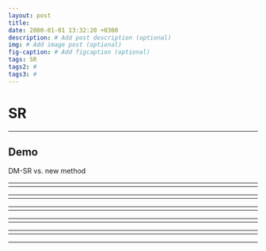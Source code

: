 ```yaml
---
layout: post
title: 
date: 2000-01-01 13:32:20 +0300
description: # Add post description (optional)
img: # Add image post (optional)
fig-caption: # Add figcaption (optional)
tags: SR
tags2: #
tags3: #
---
```




# SR


- - -
## Demo
DM-SR vs. new method


<link rel="stylesheet" href="https://cdn.knightlab.com/libs/juxtapose/latest/css/juxtapose.css">
<script src="https://cdn.knightlab.com/libs/juxtapose/latest/js/juxtapose.min.js"></script>
<div id="juxtapose" style="width: 30%; max-width: 800px; margin: auto;"></div>


<table style="width:100%; text-align:center;">
  <tr>
    <td>
      <div align="center" id="slider1" style="display:inline-block; width: 620px;"></div>
    </td>
    <td>
      <div align="center" id="slider2" style="display:inline-block; width: 620px;"></div>
    </td>
    </tr>
</table>


<table style="width:100%; text-align:center;">
  <tr>
    <td>
      <div align="center" id="slider3" style="display:inline-block; width: 620px;"></div>
    </td>
    <td>
      <div align="center" id="slider4" style="display:inline-block; width: 620px;"></div>
    </td>
    </tr>
</table>


<table style="width:100%; text-align:center;">
  <tr>
    <td>
      <div align="center" id="slider5" style="display:inline-block; width: 620px;"></div>
    </td>
    <td>
      <div align="center" id="slider6" style="display:inline-block; width: 620px;"></div>
    </td>
    </tr>
</table>


<table style="width:100%; text-align:center;">
  <tr>
    <td>
      <div align="center" id="slider7" style="display:inline-block; width: 620px;"></div>
    </td>
    <td>
      <div align="center" id="slider8" style="display:inline-block; width: 620px;"></div>
    </td>
    </tr>
</table>


<table style="width:100%; text-align:center;">
  <tr>
    <td>
      <div align="center" id="slider9" style="display:inline-block; width: 620px;"></div>
    </td>
    <td>
      <div align="center" id="slider10" style="display:inline-block; width: 620px;"></div>
    </td>
    </tr>
</table>


<script>
  new juxtapose.JXSlider('#slider1',
    [
      {src: '../assets/img/recsr/lr1.jpg', label: 'Bicubic'},
      {src: '../assets/img/recsr/dmsr1.png',label: 'DM-SR'}
    ],
    {
      animate: true,
      showLabels: true,
      showCredits: false,
      makeResponsive: true
    });
   new juxtapose.JXSlider('#slider2',
    [
      {src: '../assets/img/recsr/lr1.jpg', label: 'Bicubic'},
      {src: '../assets/img/recsr/recsr1.png',label: 'new'}
    ],
    {
      animate: true,
      showLabels: true,
      showCredits: false,
      makeResponsive: true
    });
</script>

<script>
  new juxtapose.JXSlider('#slider3',
    [
      {src: '../assets/img/recsr/lr2.jpg', label: 'Bicubic'},
      {src: '../assets/img/recsr/dmsr2.png',label: 'DM-SR'}
    ],
    {
      animate: true,
      showLabels: true,
      showCredits: false,
      makeResponsive: true
    });
   new juxtapose.JXSlider('#slider4',
    [
      {src: '../assets/img/recsr/lr2.jpg', label: 'Bicubic'},
      {src: '../assets/img/recsr/recsr2.png',label: 'new'}
    ],
    {
      animate: true,
      showLabels: true,
      showCredits: false,
      makeResponsive: true
    });
</script>


<script>
  new juxtapose.JXSlider('#slider5',
    [
      {src: '../assets/img/recsr/lr3.jpg', label: 'Bicubic'},
      {src: '../assets/img/recsr/dmsr3.png',label: 'DM-SR'}
    ],
    {
      animate: true,
      showLabels: true,
      showCredits: false,
      makeResponsive: true
    });
   new juxtapose.JXSlider('#slider6',
    [
      {src: '../assets/img/recsr/lr3.jpg', label: 'Bicubic'},
      {src: '../assets/img/recsr/recsr3.png',label: 'new'}
    ],
    {
      animate: true,
      showLabels: true,
      showCredits: false,
      makeResponsive: true
    });
</script>


<script>
  new juxtapose.JXSlider('#slider7',
    [
      {src: '../assets/img/recsr/lr4.jpg', label: 'Bicubic'},
      {src: '../assets/img/recsr/dmsr4.png',label: 'DM-SR'}
    ],
    {
      animate: true,
      showLabels: true,
      showCredits: false,
      makeResponsive: true
    });
   new juxtapose.JXSlider('#slider8',
    [
      {src: '../assets/img/recsr/lr4.jpg', label: 'Bicubic'},
      {src: '../assets/img/recsr/recsr4.png',label: 'new'}
    ],
    {
      animate: true,
      showLabels: true,
      showCredits: false,
      makeResponsive: true
    });
</script>


<script>
  new juxtapose.JXSlider('#slider9',
    [
      {src: '../assets/img/recsr/lr5.jpg', label: 'Bicubic'},
      {src: '../assets/img/recsr/dmsr5.png',label: 'DM-SR'}
    ],
    {
      animate: true,
      showLabels: true,
      showCredits: false,
      makeResponsive: true
    });
   new juxtapose.JXSlider('#slider10',
    [
      {src: '../assets/img/recsr/lr5.jpg', label: 'Bicubic'},
      {src: '../assets/img/recsr/recsr5.png',label: 'new'}
    ],
    {
      animate: true,
      showLabels: true,
      showCredits: false,
      makeResponsive: true
    });
</script>

- - -


